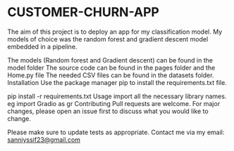 #     CUSTOMER-CHURN-APP
The aim of this project is to deploy an app for my classification model. My models of choice was the random forest and gradient descent model embedded in a pipeline.

The models (Random forest and Gradient descent) can be found in the model folder The source code can be found in the pages folder and the Home.py file The needed CSV files can be found in the datasets folder. Installation Use the package manager pip to install the requirements.txt file.

pip install -r requirements.txt Usage import all the necessary library names. eg import Gradio as gr Contributing Pull requests are welcome. For major changes, please open an issue first to discuss what you would like to change.

Please make sure to update tests as appropriate. Contact me via my email: sanniyssif23@gmail.com